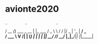 # avionte2020
    _        _             _       
   / \__   _(_) ___  _ __ | |_ ___ 
  / _ \ \ / / |/ _ \| '_ \| __/ _ \
 / ___ \ V /| | (_) | | | | ||  __/
/_/   \_\_/ |_|\___/|_| |_|\__\___|
